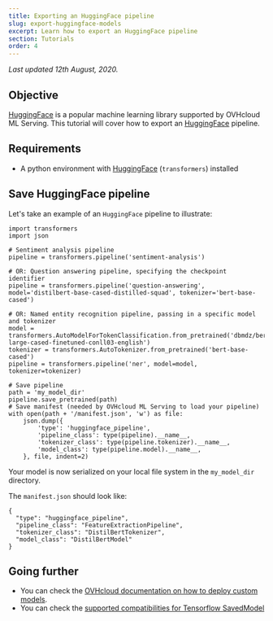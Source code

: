 ```yaml
---
title: Exporting an HuggingFace pipeline
slug: export-huggingface-models
excerpt: Learn how to export an HuggingFace pipeline
section: Tutorials
order: 4
---
```

*Last updated 12th August, 2020.*

## Objective

[HuggingFace](https://huggingface.co/) is a popular machine learning
library supported by OVHcloud ML Serving. This tutorial will cover how
to export an [HuggingFace](https://huggingface.co/) pipeline.

## Requirements

-   A python environment with [HuggingFace](https://huggingface.co/)
    (`transformers`) installed

## Save HuggingFace pipeline

Let\'s take an example of an `HuggingFace` pipeline to illustrate:

``` {.python}
import transformers
import json

# Sentiment analysis pipeline
pipeline = transformers.pipeline('sentiment-analysis')

# OR: Question answering pipeline, specifying the checkpoint identifier
pipeline = transformers.pipeline('question-answering', model='distilbert-base-cased-distilled-squad', tokenizer='bert-base-cased')

# OR: Named entity recognition pipeline, passing in a specific model and tokenizer
model = transformers.AutoModelForTokenClassification.from_pretrained('dbmdz/bert-large-cased-finetuned-conll03-english')
tokenizer = transformers.AutoTokenizer.from_pretrained('bert-base-cased')
pipeline = transformers.pipeline('ner', model=model, tokenizer=tokenizer)

# Save pipeline
path = 'my_model_dir'
pipeline.save_pretrained(path)
# Save manifest (needed by OVHcloud ML Serving to load your pipeline)
with open(path + '/manifest.json', 'w') as file:
    json.dump({
        'type': 'huggingface_pipeline',
        'pipeline_class': type(pipeline).__name__,
        'tokenizer_class': type(pipeline.tokenizer).__name__,
        'model_class': type(pipeline.model).__name__,
    }, file, indent=2)
```

Your model is now serialized on your local file system in the
`my_model_dir` directory.

The `manifest.json` should look like:

``` {.json}
{
  "type": "huggingface_pipeline",
  "pipeline_class": "FeatureExtractionPipeline",
  "tokenizer_class": "DistilBertTokenizer",
  "model_class": "DistilBertModel"
}
```

## Going further

-   You can check the [OVHcloud documentation on how to deploy custom
    models](../deploy-serialized-models).
-   You can check the [supported compatibilities for Tensorflow
    SavedModel](../compatibility-matrix)
